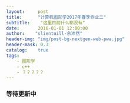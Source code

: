 ```yaml
---
layout:     post
title:		"计算机图形学2017年春季作业二"
subtitle:    "这里目前什么都没有"
date:	    2016-01-01 12:00:00
author:	   "slientuill-余沛然"
header-img: "img/post-bg-nextgen-web-pwa.jpg"
header-mask: 0.3
catalog:    true
tags:
    - 图形学
    - c++
    - ？？？？？
---
```


> 



### 等待更新中
